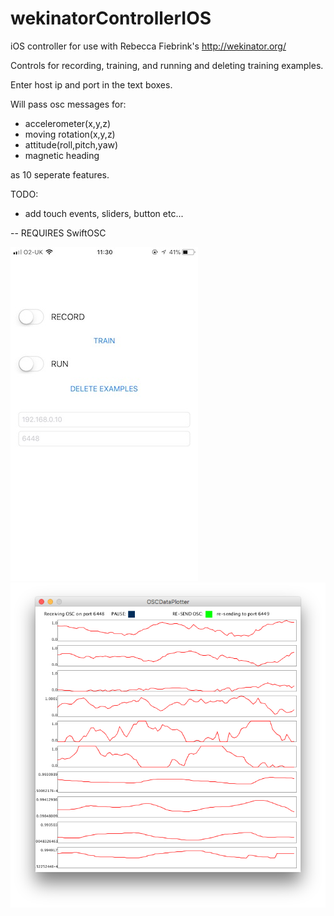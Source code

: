 # wekinatorControllerIOS

iOS controller for use with Rebecca Fiebrink's http://wekinator.org/

Controls for recording, training, and running and deleting training examples. 

Enter host ip and port in the text boxes.

Will pass osc messages for:

* accelerometer(x,y,z) 
* moving rotation(x,y,z)
* attitude(roll,pitch,yaw)
* magnetic heading 

as 10 seperate features.

TODO:
* add touch events, sliders, button etc...

-- REQUIRES SwiftOSC


![](https://raw.githubusercontent.com/isaac-art/wekinatorControllerIOS/master/screenshot.jpg)
![](https://raw.githubusercontent.com/isaac-art/wekinatorControllerIOS/master/dataPlotter.png)
